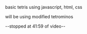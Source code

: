 basic tetris using javascript, html, css

will be using modified tetrominos

--stopped at 41:59 of video--
